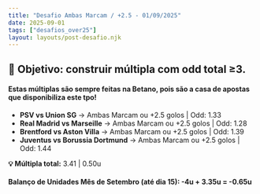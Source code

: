 ```yaml
---
title: "Desafio Ambas Marcam / +2.5 - 01/09/2025"
date: 2025-09-01
tags: ["desafios_over25"]
layout: layouts/post-desafio.njk
---
```


## 🎯 Objetivo: construir múltipla com odd total ≥3.  

#### Estas múltiplas são sempre feitas na Betano, pois são a casa de apostas que disponibiliza este tpo!

- **PSV vs Union SG** → Ambas Marcam ou +2.5 golos | Odd: 1.33  
- **Real Madrid vs Marseille** → Ambas Marcam ou +2.5 golos | Odd: 1.28 
- **Brentford vs Aston Villa** → Ambas Marcam ou +2.5 golos | Odd: 1.39 
- **Juventus vs Borussia Dortmund** → Ambas Marcam ou +2.5 golos | Odd: 1.44

**💡 Múltipla total:** 3.41 | 0.50u 

#### Balanço de Unidades Mês de Setembro (até dia 15): -4u + 3.35u = -0.65u